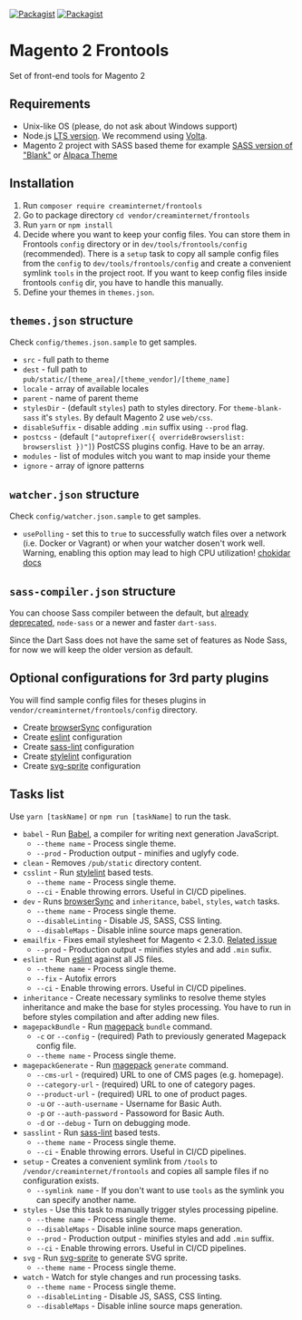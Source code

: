 [![Packagist](https://img.shields.io/packagist/v/snowdog/frontools.svg)](https://packagist.org/packages/snowdog/frontools) [![Packagist](https://img.shields.io/packagist/dt/snowdog/frontools.svg)](https://packagist.org/packages/snowdog/frontools)

# Magento 2 Frontools
Set of front-end tools for Magento 2

## Requirements
* Unix-like OS (please, do not ask about Windows support)
* Node.js [LTS version](https://nodejs.org/en/about/releases/). We recommend using [Volta](https://volta.sh/).
* Magento 2 project with SASS based theme for example [SASS version of "Blank"](https://github.com/SnowdogApps/magento2-theme-blank-sass) or [Alpaca Theme](https://github.com/SnowdogApps/magento2-alpaca-theme)

## Installation
1. Run `composer require creaminternet/frontools`
2. Go to package directory `cd vendor/creaminternet/frontools`
3. Run `yarn` or `npm install`
4. Decide where you want to keep your config files.
You can store them in Frontools `config` directory or in `dev/tools/frontools/config` (recommended).
There is a `setup` task to copy all sample config files from the `config` to `dev/tools/frontools/config` and create a convenient symlink `tools` in the project root.
If you want to keep config files inside frontools `config` dir, you have to handle this manually.
5. Define your themes in `themes.json`.

## `themes.json` structure
Check `config/themes.json.sample` to get samples.
- `src` - full path to theme
- `dest` - full path to `pub/static/[theme_area]/[theme_vendor]/[theme_name]`
- `locale` - array of available locales
- `parent` - name of parent theme
- `stylesDir` - (default `styles`) path to styles directory. For `theme-blank-sass` it's `styles`. By default Magento 2 use `web/css`.
- `disableSuffix` - disable adding `.min` suffix using `--prod` flag.
- `postcss` - (default `["autoprefixer({ overrideBrowserslist: browserslist })"]`) PostCSS plugins config. Have to be an array.
- `modules` - list of modules witch you want to map inside your theme
- `ignore` - array of ignore patterns

## `watcher.json` structure
Check `config/watcher.json.sample` to get samples.
- `usePolling` - set this to `true` to successfully watch files over a network (i.e. Docker or Vagrant) or when your watcher dosen't work well. Warning, enabling this option may lead to high CPU utilization! [chokidar docs](https://github.com/paulmillr/chokidar#performance)

## `sass-compiler.json` structure
You can choose Sass compiler between the default, but [already deprecated](https://github.com/sass/node-sass/issues/2952), `node-sass` or a newer and faster `dart-sass`.

Since the Dart Sass does not have the same set of features as Node Sass, for now we will keep the older version as default.

## Optional configurations for 3rd party plugins
You will find sample config files for theses plugins in `vendor/creaminternet/frontools/config` directory.
* Create [browserSync](https://www.browsersync.io/) configuration
* Create [eslint](https://eslint.org/) configuration
* Create [sass-lint](https://github.com/sasstools/sass-lint) configuration
* Create [stylelint](https://github.com/stylelint/stylelint) configuration
* Create [svg-sprite](https://github.com/jkphl/gulp-svg-sprite) configuration

## Tasks list
Use `yarn [taskName]` or `npm run [taskName]` to run the task.
* `babel` - Run [Babel](https://babeljs.io/), a compiler for writing next generation JavaScript.
  * `--theme name` - Process single theme.
  * `--prod` - Production output - minifies and uglyfy code.
* `clean` - Removes `/pub/static` directory content.
* `csslint` - Run [stylelint](https://github.com/stylelint/stylelint) based tests.
  * `--theme name` - Process single theme.
  * `--ci` - Enable throwing errors. Useful in CI/CD pipelines.
* `dev` - Runs [browserSync](https://www.browsersync.io/) and `inheritance`, `babel`, `styles`, `watch` tasks.
  * `--theme name` - Process single theme.
  * `--disableLinting` - Disable JS, SASS, CSS linting.
  * `--disableMaps` - Disable inline source maps generation.
* `emailfix` - Fixes email stylesheet for Magento < 2.3.0. [Related issue](https://github.com/MyIntervals/emogrifier/issues/296)
  * `--prod` - Production output - minifies styles and add `.min` sufix.
* `eslint` - Run [eslint](https://eslint.org/) against all JS files.
  * `--theme name` - Process single theme.
  * `--fix` - Autofix errors
  * `--ci` - Enable throwing errors. Useful in CI/CD pipelines.
* `inheritance` - Create necessary symlinks to resolve theme styles inheritance and make the base for styles processing. You have to run in before styles compilation and after adding new files.
* `magepackBundle` - Run [magepack](https://github.com/magesuite/magepack) `bundle` command.
  * `-c` or `--config` - (required) Path to previously generated Magepack config file.
  * `--theme name` - Process single theme.
* `magepackGenerate` - Run [magepack](https://github.com/magesuite/magepack) `generate` command.
  * `--cms-url` - (required) URL to one of CMS pages (e.g. homepage).
  * `--category-url` - (required) URL to one of category pages.
  * `--product-url` - (required) URL to one of product pages.
  * `-u` or `--auth-username` - Username for Basic Auth.
  * `-p` or `--auth-password` - Passoword for Basic Auth.
  * `-d` or `--debug` - Turn on debugging mode.
* `sasslint` - Run [sass-lint](https://github.com/sasstools/sass-lint) based tests.
  * `--theme name` - Process single theme.
  * `--ci` - Enable throwing errors. Useful in CI/CD pipelines.
* `setup` - Creates a convenient symlink from `/tools` to `/vendor/creaminternet/frontools` and copies all sample files if no configuration exists.
  * `--symlink name` - If you don't want to use `tools` as the symlink you can specify another name.
* `styles` - Use this task to manually trigger styles processing pipeline.
  * `--theme name` - Process single theme.
  * `--disableMaps` - Disable inline source maps generation.
  * `--prod` - Production output - minifies styles and add `.min` suffix.
  * `--ci` - Enable throwing errors. Useful in CI/CD pipelines.
* `svg` - Run [svg-sprite](https://github.com/jkphl/gulp-svg-sprite) to generate SVG sprite.
  * `--theme name` - Process single theme.
* `watch` - Watch for style changes and run processing tasks.
  * `--theme name` - Process single theme.
  * `--disableLinting` - Disable JS, SASS, CSS linting.
  * `--disableMaps` - Disable inline source maps generation.
